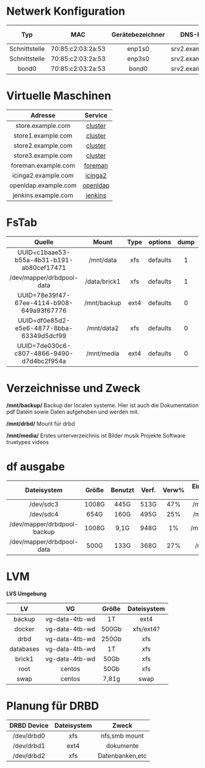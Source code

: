 # Netwerk Konfiguration
| Typ | MAC | Gerätebezeichner | DNS-Name | Domäne | IPv4-Subnetz | IPv6-Subnetz | IPv4-Adresse | IPv6-Adresse | 
| :---: | :---: | :---: | :---: | :---: | :---: | :---: | :---: | :---: |
| Schnittstelle | 70:85:c2:03:2a:53 | enp1s0 | srv2.example.com | example.com | honemenet4(192.168.4.0/24) | keins | keins | keins |
| Schnittstelle | 70:85:c2:03:2a:53 | enp3s0 | srv2.example.com | example.com | honemenet4(192.168.4.0/24) | keins| keins | keins |
| bond0| 70:85:c2:03:2a:53 | bond0 | srv2.example.com | example.com | honemenet4(192.168.4.0/24) | keins | 192.168.4.93 | fe80::7285:c2ff:fe03:2a53 |

# Virtuelle Maschinen

| Adresse | Service |
| :--------: | :--------: |
| store.example.com      | [cluster ](https://gitlab.com/tobkern1980/home-net4-environment/wikis/store)     |
| store1.example.com     | [cluster ](https://gitlab.com/tobkern1980/home-net4-environment/wikis/store1)    |
| store2.example.com     | [cluster ](https://gitlab.com/tobkern1980/home-net4-environment/wikis/store2)    |
| store3.example.com     | [cluster ](https://gitlab.com/tobkern1980/home-net4-environment/wikis/store3)    |
| foreman.example.com    | [foreman](https://gitlab.com/tobkern1980/home-net4-environment/wikis/foreman)    |
| icinga2.example.com    | [icinga2](https://gitlab.com/tobkern1980/home-net4-environment/wikis/icinga2)    |
| openldap.example.com   | [openldap](https://gitlab.com/tobkern1980/home-net4-environment/wikis/openldap)  |
| jenkins.example.com    | [jenkins](https://gitlab.com/tobkern1980/home-net4-environment/wikis/jenkins)    |

# FsTab

| Quelle | Mount | Type | options | dump | pass| 
| :--------: | :--------: | :--------: | :--------: | :--------: | :--------: |
|UUID=c1baae53-b55a-4b31-b191-ab80cef17471 | /mnt/data   | xfs  | defaults | 1| 2|
|/dev/mapper/drbdpool-data                 | /data/brick1| xfs  | defaults | 1| 2|
|UUID=78e39f47-67ee-4114-b908-649a93f67776 | /mnt/backup | ext4 | defaults | 0| 0|
|UUID=df0e85d2-e5e6-4877-8bba-63349d5dcf99 | /mnt/data2  | xfs  | defaults | 0| 0|
|UUID=7de030c6-c807-4866-9490-d7d4bc2f954a | /mnt/media  | ext4 | defaults | 0| 0|

# Verzeichnisse und Zweck

**/mnt/backup/**
Backup der localen systeme. Hier ist auch die Dokumentation pdf Datein sowie Daten aufgehoben und werden mit.

**/mnt/drbd/**
Mount für drbd 

**/mnt/media/**
Erstes unterverzeichnis ist 
Bilder  musik  Projekte  Software  truetypes  videos

# df ausgabe 


| Dateisystem | Größe | Benutzt | Verf. | Verw% | Eingehängt auf| 
| :--------: | :--------: | :--------: | :--------: | :--------: | :--------: |
|/dev/sdc3| 1008G |   445G|  513G|   47%| /mnt/media|
|/dev/sdc4| 654G   | 160G|  495G  | 25%| /mnt/data2
|/dev/mapper/drbdpool-backup| 1008G |   9,1G|  948G   | 1% |/mnt/backup|
|/dev/mapper/drbdpool-data  |  500G   | 133G  |368G  | 27% |/mnt/data|

# LVM 

**LVS Umgebung**

| LV | VG | Größe| Dateisystem | 
| :--------: | :--------: | :--------: | :--------: |
|backup|vg-data-4tb-wd|1T| ext4 |
|docker|vg-data-4tb-wd|500Gb| xfs/ext4? |
|drbd|vg-data-4tb-wd|250Gb| xfs |
|databases|vg-data-4tb-wd|1T| xfs |
|brick1|vg-data-4tb-wd|50Gb| xfs |
|root|centos|50Gb| xfs |
|swap|centos|7,81g| swap |

# Planung für DRBD

| DRBD Device | Dateisystem | Zweck|
| :--------: | :--------: | :--------: |
|/dev/drbd0|xfs|nfs,smb mount|
|/dev/drbd1|ext4|dokumente|
|/dev/drbd2|xfs|Datenbanken,etc|